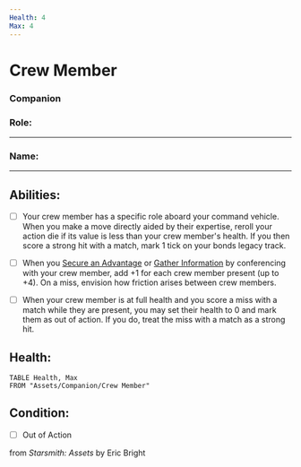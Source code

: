 ```yaml
---
Health: 4
Max: 4
---
```


# Crew Member
### Companion

### Role:<hr>
### Name:<hr>

## Abilities:


- [ ] Your crew member has a specific role aboard your command vehicle. When you make a move directly aided by their expertise, reroll your action die if its value is less than your crew member&#x27;s health. If you then score a strong hit with a match, mark 1 tick on your bonds legacy track.

- [ ] When you [Secure an Advantage](4._Moves/Adventure/Secure_an_Advantage.md) or [Gather Information](Gather_Information.md) by conferencing with your crew member, add +1 for each crew member present (up to +4). On a miss, envision how friction arises between crew members.

- [ ] When your crew member is at full health and you score a miss with a match while they are present, you may set their health to 0 and mark them as out of action.  If you do, treat the miss with a match as a strong hit.

## Health:
```dataview
TABLE Health, Max
FROM "Assets/Companion/Crew Member"
```


## Condition:
- [ ] Out of Action

from *Starsmith: Assets* by Eric Bright